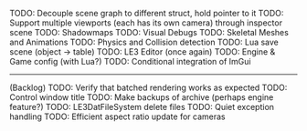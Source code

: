 TODO: Decouple scene graph to different struct, hold pointer to it
TODO: Support multiple viewports (each has its own camera) through inspector scene
TODO: Shadowmaps
TODO: Visual Debugs
TODO: Skeletal Meshes and Animations 
TODO: Physics and Collision detection
TODO: Lua save scene (object -> table)
TODO: LE3 Editor (once again)
TODO: Engine & Game config (with Lua?)
TODO: Conditional integration of ImGui



-------
(Backlog)
TODO: Verify that batched rendering works as expected
TODO: Control window title
TODO: Make backups of archive (perhaps engine feature?)
TODO: LE3DatFileSystem delete files
TODO: Quiet exception handling
TODO: Efficient aspect ratio update for cameras
